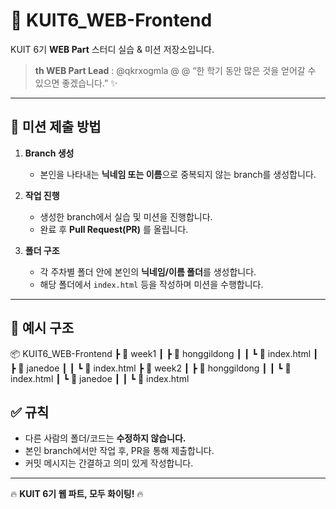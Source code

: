 # 🚀 KUIT6_WEB-Frontend

KUIT 6기 **WEB Part** 스터디 실습 & 미션 저장소입니다.  

> **th WEB Part Lead** : @qkrxogmla @ @
> “한 학기 동안 많은 것을 얻어갈 수 있으면 좋겠습니다.” ✨  

---

## 📌 미션 제출 방법

1. **Branch 생성**  
   - 본인을 나타내는 **닉네임 또는 이름**으로 중복되지 않는 branch를 생성합니다.

2. **작업 진행**  
   - 생성한 branch에서 실습 및 미션을 진행합니다.  
   - 완료 후 **Pull Request(PR)** 를 올립니다.

3. **폴더 구조**  
   - 각 주차별 폴더 안에 본인의 **닉네임/이름 폴더**를 생성합니다.  
   - 해당 폴더에서 `index.html` 등을 작성하며 미션을 수행합니다.

---

## 📂 예시 구조

📦 KUIT6_WEB-Frontend
┣ 📂 week1
┃ ┣ 📂 honggildong
┃ ┃ ┗ 📜 index.html
┃ ┣ 📂 janedoe
┃ ┃ ┗ 📜 index.html
┣ 📂 week2
┃ ┣ 📂 honggildong
┃ ┃ ┗ 📜 index.html
┃ ┗ 📂 janedoe
┃ ┃ ┗ 📜 index.html

## ✅ 규칙

- 다른 사람의 폴더/코드는 **수정하지 않습니다.**
- 본인 branch에서만 작업 후, PR을 통해 제출합니다.
- 커밋 메시지는 간결하고 의미 있게 작성합니다.  

---

🔥 **KUIT 6기 웹 파트, 모두 화이팅!** 🔥
